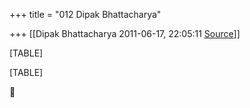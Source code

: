 +++
title = "012 Dipak Bhattacharya"

+++
[[Dipak Bhattacharya	2011-06-17, 22:05:11 [Source](https://groups.google.com/g/bvparishat/c/XWXjobVnmP4)]]



[TABLE]

[TABLE]



